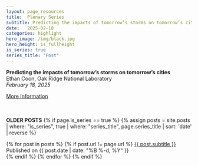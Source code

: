 ```yaml
---
layout: page_resources
title:  Plenary Series
subtitle: Predicting the impacts of tomorrow’s storms on tomorrow’s cities
date:   2025-02-18
categories: highlight
hero_image: /img/black.jpg
hero_height: is_fullheight
is_series: true
series_title: "Post"
---
```


<strong>Predicting the impacts of tomorrow’s storms on tomorrow’s cities</strong><br> Ethan Coon, Oak Ridge National Laboratory<br><em>February 18, 2025</em>

[More Information](https://ideas-watersheds.github.io/resources/plenary/plenary_2025/2025-2-18_ecoon)


<br><br> **OLDER POSTS**
{% if page.is_series == true %}
{% assign posts = site.posts | where: "is_series", true | where: "series_title", page.series_title | sort: 'date' | reverse %}

{% for post in posts %}
        {% if post.url != page.url %}
 		<a href="{{ post.url | prepend: site.baseurl }}">{{ post.subtitle }}</a> Published on <time datetime="{{ post.date | date_to_xmlschema }}">{{ post.date | date: "%B %-d, %Y" }}</time><br>
        {% endif %}
{% endfor %}
{% endif %}